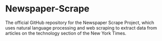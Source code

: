 # Newspaper-Scrape
The official GitHub repository for the Newspaper Scrape Project, which uses natural language processing and web scraping to extract data from articles on the technology section of the New York Times.
